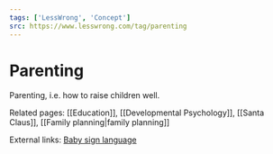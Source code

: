 ```yaml
---
tags: ['LessWrong', 'Concept']
src: https://www.lesswrong.com/tag/parenting
---
```


# Parenting
Parenting, i.e. how to raise children well.

Related pages: [[Education]], [[Developmental Psychology]], [[Santa Claus]], [[Family planning|family planning]]

External links: [Baby sign language](https://en.wikipedia.org/wiki/Baby_sign_language)

